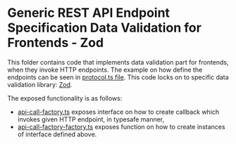 # Generic REST API Endpoint Specification Data Validation for Frontends - Zod
This folder contains code that implements data validation part for frontends, when they invoke HTTP endpoints.
The example on how define the endpoints can be seen in [protocol.ts file](../../../protocol.ts).
This code locks on to specific data validation library: [Zod](https://github.com/colinhacks/zod).

The exposed functionality is as follows:
- [api-call-factory.ts](./api-call-factory.ts) exposes interface on how to create callback which invokes given HTTP endpoint, in typesafe manner,
- [api-call-factory-factory.ts](api-call-factory-factory.ts) exposes function on how to create instances of interface defined above.
